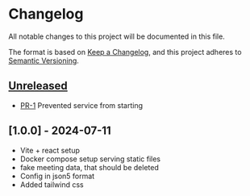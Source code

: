 # Changelog

All notable changes to this project will be documented in this file.

The format is based on [Keep a Changelog](https://keepachangelog.com/en/1.1.0/),
and this project adheres to [Semantic Versioning](https://semver.org/spec/v2.0.0.html).

## [Unreleased]

* [PR-1](https://github.com/itk-dev/os2welcome/pull/1)
  Prevented service from starting

[Unreleased]: https://github.com/itk-dev/os2welcome

## [1.0.0] - 2024-07-11
- Vite + react setup
- Docker compose setup serving static files
- fake meeting data, that should be deleted
- Config in json5 format
- Added tailwind css
